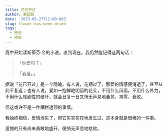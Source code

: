 ```yaml
---
title: 花已开过
author: 黄国政
date: '2023-05-27T12:00:00Z'
slug: flower-has-been-dried
tags: 
  - 想法
  - 矫情
---
```


<!--
你喜欢一个人很久了，具体有多久，你也不清楚。或许是一天，两天，又或者是一个月，两个月。

有人告诉你，一个月一点也不长。是的，一点也不长，毕竟阿里萨在《霍乱时期的爱情》里爱了费尔明娜半个世纪。

可你说心里的感觉不会欺骗你，因为你时常想起她的面容，你时常想与她见上一面。
-->

高中开始读斯蒂芬·金的小说，直到现在，我仍然能记得这两句话：

> 「你爱吗？」
>
> 「我爱。」

据说「花已开过」是一个隐喻。有人说，花期过了，那爱的情感便消逝了，甚至从此不复返；也有人说，爱如一抱鲜艳明丽的花朵，不用什么风雨，不用什么外力，不用什么戏剧性的破坏，就会日复一日又悄无声息地萎蔫、凋零、衰败。

但这或许不是一件糟糕透顶的事情。

我始终相信，爱情消失了，但它实实在在地发生过，这本身就是很棒的一件事。

遗憾的只有尚未勇敢地盛开，便悄无声息地枯败。

<!--
后来你终于得到了与她外出的机会，在一个阴雨绵绵的下午，你和她同撑一把伞，但相顾无言，缄默不语。

一同外出爬山时，你笨拙地提前准备好了所有可能用得上的物品，但每当你走近，她便不动声色地走远。那一晚是你的生日，那一晚你的心情变幻不定。

你甚至与她一同出过远门，最后一门体育课考完试后匆匆赶到老师面前请求提前下课，老师问你是不是要和女朋友出去玩，你愣住了，连忙摆手说不是。

你想起你们曾上过同一门课，但你们没有任何交集。如今似乎因为同一个爱好走近了彼此，可你终究不知所措。

朋友告诉你，相遇便是缘分；朋友也告诉你，有缘无份。

面对她的时候，你像被施了魔咒般说不出话，只能安静地站在她附近，想要靠近，却又不敢，想要说些什么，却又要酝酿许久许久。  

你反复劝导自己，不要再去执着，不要再去迷恋——不要像堂吉诃德一样，去攻击那眼前的风车。而你选择成为自己最讨厌的口是心非者，转身便记住她的爱好——爬山、读书、电影、美食、睡觉……一个普通的女孩子，但在你眼里，她独特、自洽，而你却越来越在精神和情感上仰赖于她。

有时候你在想，如果我能像《重庆森林》里的阿菲那样该多好呢，最后变成了663喜欢的模样。你琢磨着，但始终猜不出她对心上人的想象。
-->